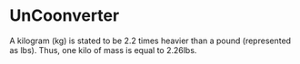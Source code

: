# UnCoonverter
A kilogram (kg) is stated to be 2.2 times heavier than a pound (represented as lbs). Thus, one kilo of mass is equal to 2.26lbs.


